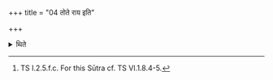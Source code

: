 +++
title = "04 तोते राय इति"

+++

<details><summary>थिते</summary>

4. (The sacrificer gives it) to his wife with tote rāyah.[^1]  


[^1]: TS I.2.5.f.c. For this Sūtra cf. TS VI.1.8.4-5.
</details>

